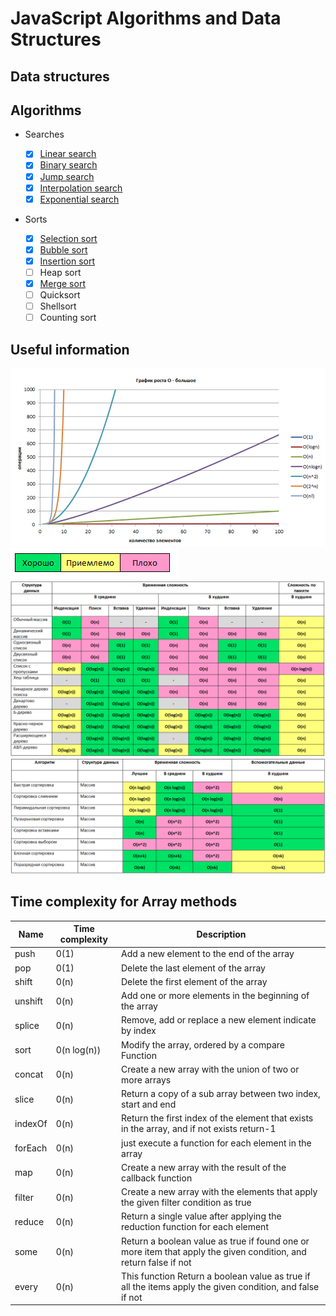 # JavaScript Algorithms and Data Structures

## Data structures

## Algorithms

-   Searches

    -   [x] [Linear search](https://github.com/htdhcvm/javascript-algorithms/tree/master/algorithms/search/linear)
    -   [x] [Binary search](https://github.com/htdhcvm/javascript-algorithms/tree/master/algorithms/search/binary)
    -   [x] [Jump search](https://github.com/htdhcvm/javascript-algorithms/tree/master/algorithms/search/binary)
    -   [x] [Interpolation search](https://github.com/htdhcvm/javascript-algorithms/tree/master/algorithms/search/interpolation)
    -   [x] [Exponential search](https://github.com/htdhcvm/javascript-algorithms/tree/master/algorithms/search/exponential)

-   Sorts

    -   [x] [Selection sort](https://github.com/htdhcvm/javascript-algorithms/tree/master/algorithms/sort/selection)
    -   [x] [Bubble sort](https://github.com/htdhcvm/javascript-algorithms/tree/master/algorithms/sort/bubble)
    -   [x] [Insertion sort](https://github.com/htdhcvm/javascript-algorithms/tree/master/algorithms/sort/insertion)
    -   [ ] Heap sort
    -   [x] [Merge sort](https://github.com/htdhcvm/javascript-algorithms/tree/master/algorithms/sort/merge)
    -   [ ] Quicksort
    -   [ ] Shellsort
    -   [ ] Counting sort

## Useful information

![График роста O](https://github.com/htdhcvm/javascript-algorithms/blob/master/assets/graphO.png)
![Определения](https://github.com/htdhcvm/javascript-algorithms/blob/master/assets/designations.png)
![Временная сложность структур данных](https://github.com/htdhcvm/javascript-algorithms/blob/master/assets/structuredata.png)
![Временная сложность сортировок с массивами](https://github.com/htdhcvm/javascript-algorithms/blob/master/assets/sorts.png)

## Time complexity for Array methods

| Name    | Time complexity | Description                                                                                                      |
| ------- | --------------- | ---------------------------------------------------------------------------------------------------------------- |
| push    | 0(1)            | Add a new element to the end of the array                                                                        |
| pop     | 0(1)            | Delete the last element of the array                                                                             |
| shift   | 0(n)            | Delete the first element of the array                                                                            |
| unshift | 0(n)            | Add one or more elements in the beginning of the array                                                           |
| splice  | 0(n)            | Remove, add or replace a new element indicate by index                                                           |
| sort    | 0(n log(n))     | Modify the array, ordered by a compare Function                                                                  |
| concat  | 0(n)            | Create a new array with the union of two or more arrays                                                          |
| slice   | 0(n)            | Return a copy of a sub array between two index, start and end                                                    |
| indexOf | 0(n)            | Return the first index of the element that exists in the array, and if not exists return-1                       |
| forEach | 0(n)            | just execute a function for each element in the array                                                            |
| map     | 0(n)            | Create a new array with the result of the callback function                                                      |
| filter  | 0(n)            | Create a new array with the elements that apply the given filter condition as true                               |
| reduce  | 0(n)            | Return a single value after applying the reduction function for each element                                     |
| some    | 0(n)            | Return a boolean value as true if found one or more item that apply the given condition, and return false if not |
| every   | 0(n)            | This function Return a boolean value as true if all the items apply the given condition, and false if not        |
